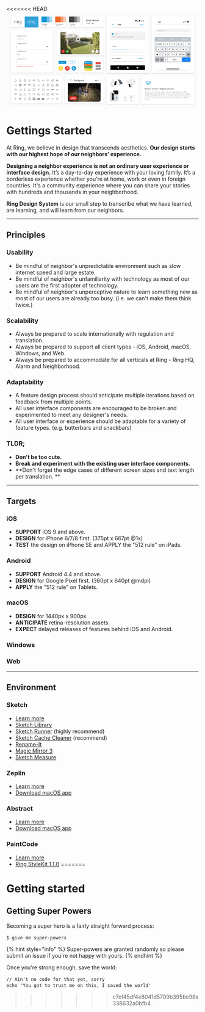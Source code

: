 <<<<<<< HEAD
![](/assets/general/rds.png)

# Gettings Started

At Ring, we believe in design that transcends aesthetics. **Our design starts with our highest hope of our neighbors' experience.**

**Designing a neighbor experience is not an ordinary user experience or interface design.** It’s a day-to-day experience with your loving family. It’s a borderless experience whether you're at home, work or even in foreign countries. It's a community experience where you can share your stories with hundreds and thousands in your neighborhood.

**Ring Design System** is our small step to transcribe what we have learned, are learning, and will learn from our neighbors.

---

## Principles

### Usability

* Be mindful of neighbor's unpredictable environment such as slow internet speed and large estate.
* Be mindful of neighbor's unfamiliarity with technology as most of our users are the first adopter of technology.
* Be mindful of neighbor's unperceptive nature to learn something new as most of our users are already too busy. \(i.e. we can't make them think twice.\)

### Scalability

* Always be prepared to scale internationally with regulation and translation.
* Always be prepared to support all client types - iOS, Android, macOS, Windows, and Web.
* Always be prepared to accommodate for all verticals at Ring - Ring HQ, Alarm and Neighborhood.

### Adaptability

* A feature design process should anticipate multiple iterations based on feedback from multiple points.
* All user interface components are encouraged to be broken and experimented to meet any designer's needs.
* All user interface or experience should be adaptable for a variety of feature types. \(e.g. butterbars and snackbars\)

### TLDR;

* **Don't be too cute.**
* **Break and experiment with the existing user interface components.**
* **Don't forget the edge cases of different screen sizes and text length per translation. **

---

## **Targets**

### iOS

* **SUPPORT** iOS 9 and above.
* **DESIGN** for iPhone 6/7/8 first. \(375pt x 667pt @1x\)
* **TEST** the design on iPhone SE and APPLY the "512 rule" on iPads.

### Android

* **SUPPORT** Android 4.4 and above.
* **DESIGN** for Google Pixel first. \(360pt x 640pt @mdpi\)
* **APPLY** the "512 rule" on Tablets.

### macOS

* **DESIGN** for 1440px x 900px.
* **ANTICIPATE** retina-resolution assets.
* **EXPECT** delayed releases of features behind iOS and Android.

### Windows

### Web

---

## Environment

### Sketch

* [Learn more](https://sketchapp.com)
* [Sketch Library](https://www.sketchapp.com/docs/libraries/)
* [Sketch Runner](https://www.gitbook.com/book/kevinsmtenn/ring-design-system/edit#) \(highly recommend\)
* [Sketch Cache Cleaner](https://yo-op.github.io/sketchcachecleaner/) \(recommend\)
* [Rename-It](https://rodi01.github.io/RenameIt/)
* [Magic Mirror 3](https://magicsketch.io/mirror/)
* [Sketch Measure](https://github.com/utom/sketch-measure)

### Zeplin

* [Learn more](https://www.zeplin.io)
* [Download macOS app](https://zpl.io/download-mac)

### Abstract

* [Learn more](/resources/abstract.md)
* [Download macOS app](https://app.goabstract.com/download)

### PaintCode

* [Learn more](https://www.paintcodeapp.com)
* [Ring StyleKit 1.1.0](https://www.dropbox.com/sh/03ftllw7ps16te5/AACv8Pr-Qa0hJkDv309x7uQ3a?dl=0)
=======
# Getting started

## Getting Super Powers

Becoming a super hero is a fairly straight forward process:

```
$ give me super-powers
```

{% hint style="info" %}
 Super-powers are granted randomly so please submit an issue if you're not happy with yours.
{% endhint %}

Once you're strong enough, save the world:

```
// Ain't no code for that yet, sorry
echo 'You got to trust me on this, I saved the world'
```
>>>>>>> c7ef45df4e8041d5709b395be98a338632a0bfb4



